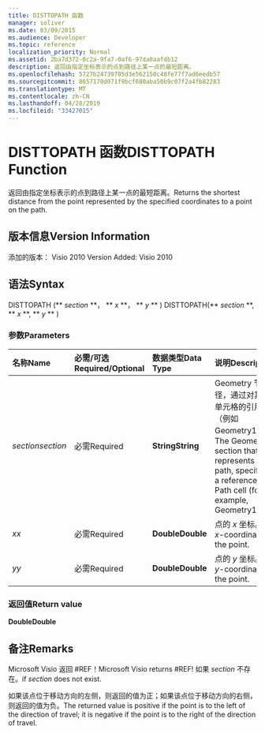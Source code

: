 ```yaml
---
title: DISTTOPATH 函数
manager: soliver
ms.date: 03/09/2015
ms.audience: Developer
ms.topic: reference
localization_priority: Normal
ms.assetid: 2ba7d372-0c2a-9fa7-0af6-97da0aafdb12
description: 返回由指定坐标表示的点到路径上某一点的最短距离。
ms.openlocfilehash: 5727b24739705d3e562150c48fe77f7ad6eedb57
ms.sourcegitcommit: 8657170d071f9bcf680aba50b9c07f2a4fb82283
ms.translationtype: MT
ms.contentlocale: zh-CN
ms.lasthandoff: 04/28/2019
ms.locfileid: "33427015"
---
```

# <a name="disttopath-function"></a><span data-ttu-id="62784-103">DISTTOPATH 函数</span><span class="sxs-lookup"><span data-stu-id="62784-103">DISTTOPATH Function</span></span>

<span data-ttu-id="62784-104">返回由指定坐标表示的点到路径上某一点的最短距离。</span><span class="sxs-lookup"><span data-stu-id="62784-104">Returns the shortest distance from the point represented by the specified coordinates to a point on the path.</span></span>
  
## <a name="version-information"></a><span data-ttu-id="62784-105">版本信息</span><span class="sxs-lookup"><span data-stu-id="62784-105">Version Information</span></span>

<span data-ttu-id="62784-106">添加的版本： Visio 2010
</span><span class="sxs-lookup"><span data-stu-id="62784-106">Version Added: Visio 2010</span></span> 
  
## <a name="syntax"></a><span data-ttu-id="62784-107">语法</span><span class="sxs-lookup"><span data-stu-id="62784-107">Syntax</span></span>

<span data-ttu-id="62784-108">DISTTOPATH (\*\* *section* \*\*， \*\* *x* \*\*， \*\* *y* \*\* ) </span><span class="sxs-lookup"><span data-stu-id="62784-108">DISTTOPATH(\*\* *section* \*\*, \*\* *x* \*\*, \*\* *y* \*\* )</span></span> 
  
### <a name="parameters"></a><span data-ttu-id="62784-109">参数</span><span class="sxs-lookup"><span data-stu-id="62784-109">Parameters</span></span>

|<span data-ttu-id="62784-110">**名称**</span><span class="sxs-lookup"><span data-stu-id="62784-110">**Name**</span></span>|<span data-ttu-id="62784-111">**必需/可选**</span><span class="sxs-lookup"><span data-stu-id="62784-111">**Required/Optional**</span></span>|<span data-ttu-id="62784-112">**数据类型**</span><span class="sxs-lookup"><span data-stu-id="62784-112">**Data Type**</span></span>|<span data-ttu-id="62784-113">**说明**</span><span class="sxs-lookup"><span data-stu-id="62784-113">**Description**</span></span>|
|:-----|:-----|:-----|:-----|
| <span data-ttu-id="62784-114">_section_</span><span class="sxs-lookup"><span data-stu-id="62784-114">_section_</span></span> <br/> |<span data-ttu-id="62784-115">必需</span><span class="sxs-lookup"><span data-stu-id="62784-115">Required</span></span>  <br/> |<span data-ttu-id="62784-116">**String**</span><span class="sxs-lookup"><span data-stu-id="62784-116">**String**</span></span> <br/> |<span data-ttu-id="62784-117">Geometry 节代表路径，通过对其 Path 单元格的引用指定（例如 Geometry1.Path）。</span><span class="sxs-lookup"><span data-stu-id="62784-117">The Geometry section that represents the path, specified by a reference to its Path cell (for example, Geometry1.Path).</span></span>  <br/> |
| <span data-ttu-id="62784-118">_x_</span><span class="sxs-lookup"><span data-stu-id="62784-118">_x_</span></span> <br/> |<span data-ttu-id="62784-119">必需</span><span class="sxs-lookup"><span data-stu-id="62784-119">Required</span></span>  <br/> |<span data-ttu-id="62784-120">**Double**</span><span class="sxs-lookup"><span data-stu-id="62784-120">**Double**</span></span> <br/> |<span data-ttu-id="62784-121">点的  _x_ 坐标。</span><span class="sxs-lookup"><span data-stu-id="62784-121">The  _x_-coordinate of the point.</span></span>  <br/> |
| <span data-ttu-id="62784-122">_y_</span><span class="sxs-lookup"><span data-stu-id="62784-122">_y_</span></span> <br/> |<span data-ttu-id="62784-123">必需</span><span class="sxs-lookup"><span data-stu-id="62784-123">Required</span></span>  <br/> |<span data-ttu-id="62784-124">**Double**</span><span class="sxs-lookup"><span data-stu-id="62784-124">**Double**</span></span> <br/> |<span data-ttu-id="62784-125">点的  _y_ 坐标。</span><span class="sxs-lookup"><span data-stu-id="62784-125">The  _y_-coordinate of the point.</span></span>  <br/> |
   
### <a name="return-value"></a><span data-ttu-id="62784-126">返回值</span><span class="sxs-lookup"><span data-stu-id="62784-126">Return value</span></span>

 <span data-ttu-id="62784-127">**Double**</span><span class="sxs-lookup"><span data-stu-id="62784-127">**Double**</span></span>
  
## <a name="remarks"></a><span data-ttu-id="62784-128">备注</span><span class="sxs-lookup"><span data-stu-id="62784-128">Remarks</span></span>

<span data-ttu-id="62784-129">Microsoft Visio 返回 #REF！</span><span class="sxs-lookup"><span data-stu-id="62784-129">Microsoft Visio returns #REF!</span></span> <span data-ttu-id="62784-130">如果  _section_ 不存在。</span><span class="sxs-lookup"><span data-stu-id="62784-130">if  _section_ does not exist.</span></span> 
  
<span data-ttu-id="62784-131">如果该点位于移动方向的左侧，则返回的值为正；如果该点位于移动方向的右侧，则返回的值为负。</span><span class="sxs-lookup"><span data-stu-id="62784-131">The returned value is positive if the point is to the left of the direction of travel; it is negative if the point is to the right of the direction of travel.</span></span>
  

